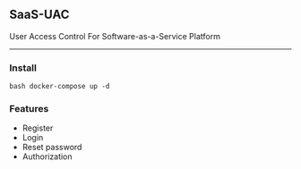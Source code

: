 ## SaaS-UAC

User Access Control For Software-as-a-Service Platform

---

### Install 
`bash
  docker-compose up -d
`

### Features

- Register
- Login
- Reset password
- Authorization
